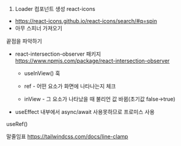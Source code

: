 1. Loader 컴포넌트 생성
   react-icons

- https://react-icons.github.io/react-icons/search/#q=spin
- 아무 스피너 가져오기

끝점을 파악하기

- react-intersection-observer 패키지
  https://www.npmjs.com/package/react-intersection-observer

  - useInView() 훅

  - ref - 어떤 요소가 화면에 나타나는지 체크
  - inView - 그 요소가 나타났을 때 불리언 값 바뀜(초기값 false->true)

- useEffect 내부에서 async/await 사용못하므로 프로미스 사용

useRef()

말줄임표
https://tailwindcss.com/docs/line-clamp
